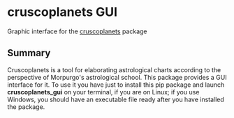 # cruscoplanets GUI

Graphic interface for the [cruscoplanets](https://pypi.org/project/cruscoplanets/) package

## Summary

Cruscoplanets is a tool for elaborating astrological charts according to the perspective of Morpurgo's astrological school. This package provides a GUI interface for it. To use it you have just to 
install this pip package and launch **cruscoplanets_gui** on your terminal, if you are on Linux; if you use Windows, you should have an executable file ready after you have installed the package.
